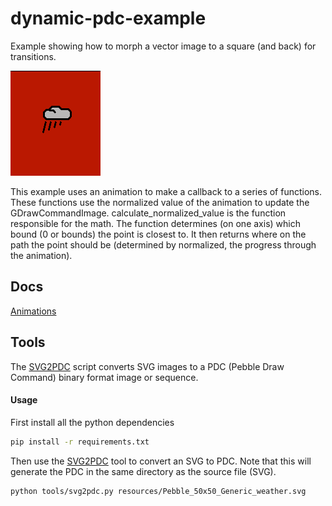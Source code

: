 # dynamic-pdc-example

Example showing how to morph a vector image to a square (and back) for 
transitions.

![](screenshots/transition.gif)

This example uses an animation to make a callback to a series of functions. 
These functions use the normalized value of the animation to update the 
GDrawCommandImage. calculate_normalized_value is the function responsible for 
the math. The function determines (on one axis) which bound (0 or bounds) the 
point is closest to. It then returns where on the path the point should be 
(determined by normalized, the progress through the animation).

## Docs

[Animations](http://developer.getpebble.com/guides/pebble-apps/display-and-animations/property-animations/)

## Tools

The 
[SVG2PDC](https://github.com/pebble-examples/cards-example/blob/master/tools/svg2pdc.py) 
script converts SVG images to a PDC (Pebble Draw Command) binary format image or 
sequence.

#### Usage

First install all the python dependencies

```sh
pip install -r requirements.txt
```

Then use the [SVG2PDC](./tools/svg2pdc.py) tool to convert an SVG to PDC. Note that this will generate 
the PDC in the same directory as the source file (SVG).

```sh
python tools/svg2pdc.py resources/Pebble_50x50_Generic_weather.svg
```